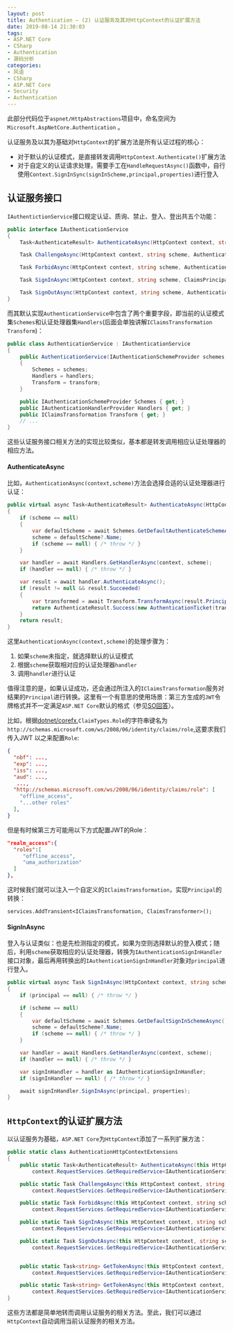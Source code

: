 ```yaml
---
layout: post
title: Authentication — (2) 认证服务及其对HttpContext的认证扩展方法
date: 2019-08-14 21:30:03
tags:
- ASP.NET Core
- CSharp
- Authentication
- 源码分析
categories:
- 风语
- CSharp
- ASP.NET Core
- Security
- Authentication
---
```



此部分代码位于`aspnet/HttpAbstractions`项目中，命名空间为 `Microsoft.AspNetCore.Authentication` 。


认证服务及以其为基础对`HttpContext`的扩展方法是所有认证过程的核心：
* 对于默认的认证模式，是直接转发调用`HttpContext.Authenticate()`扩展方法
* 对于自定义的认证请求处理，需要手工在`HandleRequestAsync()`函数中，自行使用`Context.SignInSync(signInScheme,principal,properties)`进行登入

## 认证服务接口

`IAuthentictionService`接口规定认证、质询、禁止、登入、登出共五个功能：

```csharp
public interface IAuthenticationService
{
    Task<AuthenticateResult> AuthenticateAsync(HttpContext context, string scheme);

    Task ChallengeAsync(HttpContext context, string scheme, AuthenticationProperties properties);

    Task ForbidAsync(HttpContext context, string scheme, AuthenticationProperties properties);

    Task SignInAsync(HttpContext context, string scheme, ClaimsPrincipal principal, AuthenticationProperties properties);

    Task SignOutAsync(HttpContext context, string scheme, AuthenticationProperties properties);
}
```

而其默认实现`AuthenticationService`中包含了两个重要字段，即当前的认证模式集`Schemes`和认证处理器集`Handlers`(后面会单独讲解`IClaimsTransformation Transform`)： <!-- more -->

```csharp
public class AuthenticationService : IAuthenticationService
{
    public AuthenticationService(IAuthenticationSchemeProvider schemes, IAuthenticationHandlerProvider handlers, IClaimsTransformation transform)
    {
        Schemes = schemes;
        Handlers = handlers;
        Transform = transform;
    }

    public IAuthenticationSchemeProvider Schemes { get; }
    public IAuthenticationHandlerProvider Handlers { get; }
    public IClaimsTransformation Transform { get; }
    // ...
}
```

这些认证服务接口相关方法的实现比较类似，基本都是转发调用相应认证处理器的相应方法。

#### AuthenticateAsync

比如，`AuthenticationAsync(context,scheme)`方法会选择合适的认证处理器进行认证：
```csharp
public virtual async Task<AuthenticateResult> AuthenticateAsync(HttpContext context, string scheme)
{
    if (scheme == null)
    {
        var defaultScheme = await Schemes.GetDefaultAuthenticateSchemeAsync();
        scheme = defaultScheme?.Name;
        if (scheme == null) { /* throw */ }
    }

    var handler = await Handlers.GetHandlerAsync(context, scheme);
    if (handler == null) { /* throw */ }

    var result = await handler.AuthenticateAsync();
    if (result != null && result.Succeeded)
    {
        var transformed = await Transform.TransformAsync(result.Principal);
        return AuthenticateResult.Success(new AuthenticationTicket(transformed, result.Properties, result.Ticket.AuthenticationScheme));
    }
    return result;
}
```
这里`AuthenticationAsync(context,scheme)`的处理步骤为：
1. 如果`scheme`未指定，就选择默认的认证模式
2. 根据`scheme`获取相对应的认证处理器`handler`
3. 调用`handler`进行认证


值得注意的是，如果认证成功，还会通过所注入的`IClaimsTransformation`服务对结果的`Principal`进行转换。这里有一个有意思的使用场景：第三方生成的`JWT`令牌格式并不一定满足`ASP.NET Core`默认的格式（参见[SO回答](https://stackoverflow.com/questions/56352055/cant-get-asp-net-core-2-2-to-validate-my-jwt/56354885#56354885)）。

比如，根据[dotnet/corefx](https://github.com/dotnet/corefx/blob/a10890f4ffe0fadf090c922578ba0e606ebdd16c/src/System.Security.Claims/src/System/Security/Claims/ClaimTypes.cs#L27),`ClaimTypes.Role`的字符串键名为`http://schemas.microsoft.com/ws/2008/06/identity/claims/role`,这要求我们传入JWT 以之来配置`Role`:
```json
{
  "nbf": ...,
  "exp": ...,
  "iss": ...,
  "aud": ...,
   ...,
  "http://schemas.microsoft.com/ws/2008/06/identity/claims/role": [
    "offline_access",
    "...other roles"
  ],
}
```
但是有时候第三方可能用以下方式配置JWT的Role：
```json
"realm_access":{  
  "roles":[  
     "offline_access",
     "uma_authorization"
  ]
},
```
这时候我们就可以注入一个自定义的`IClaimsTransformation`，实现`Principal`的转换：
```
services.AddTransient<IClaimsTransformation, ClaimsTransformer>();
```

#### SignInAsync

登入与认证类似：也是先检测指定的模式，如果为空则选择默认的登入模式；随后，利用`scheme`获取相应的认证处理器，转换为`IAuthenticationSignInHandler`接口对象，最后再用转换出的`IAuthenticationSignInHandler`对象对`principal`进行登入。
```csharp
public virtual async Task SignInAsync(HttpContext context, string scheme, ClaimsPrincipal principal, AuthenticationProperties properties)
{
    if (principal == null) { /* throw */ }

    if (scheme == null)
    {
        var defaultScheme = await Schemes.GetDefaultSignInSchemeAsync();
        scheme = defaultScheme?.Name;
        if (scheme == null) { /* throw */ }
    }

    var handler = await Handlers.GetHandlerAsync(context, scheme);
    if (handler == null) { /* throw */ }

    var signInHandler = handler as IAuthenticationSignInHandler;
    if (signInHandler == null) { /* throw */ }

    await signInHandler.SignInAsync(principal, properties);
}
```

## `HttpContext`的认证扩展方法

以认证服务为基础，`ASP.NET Core`为`HttpContext`添加了一系列扩展方法：

```csharp
public static class AuthenticationHttpContextExtensions
{
    public static Task<AuthenticateResult> AuthenticateAsync(this HttpContext context, string scheme) =>
        context.RequestServices.GetRequiredService<IAuthenticationService>().AuthenticateAsync(context, scheme);

    public static Task ChallengeAsync(this HttpContext context, string scheme, AuthenticationProperties properties) =>
        context.RequestServices.GetRequiredService<IAuthenticationService>().ChallengeAsync(context, scheme, properties);

    public static Task ForbidAsync(this HttpContext context, string scheme, AuthenticationProperties properties) =>
        context.RequestServices.GetRequiredService<IAuthenticationService>().ForbidAsync(context, scheme, properties);

    public static Task SignInAsync(this HttpContext context, string scheme, ClaimsPrincipal principal, AuthenticationProperties properties) =>
        context.RequestServices.GetRequiredService<IAuthenticationService>().SignInAsync(context, scheme, principal, properties);

    public static Task SignOutAsync(this HttpContext context, string scheme, AuthenticationProperties properties) =>
        context.RequestServices.GetRequiredService<IAuthenticationService>().SignOutAsync(context, scheme, properties);


    public static Task<string> GetTokenAsync(this HttpContext context, string scheme, string tokenName) =>
        context.RequestServices.GetRequiredService<IAuthenticationService>().GetTokenAsync(context, scheme, tokenName);

    public static Task<string> GetTokenAsync(this HttpContext context, string tokenName) =>
        context.RequestServices.GetRequiredService<IAuthenticationService>().GetTokenAsync(context, tokenName);
}
```

这些方法都是简单地转而调用认证服务的相关方法。至此，我们可以通过`HttpContext`自动调用当前认证服务的相关方法。
